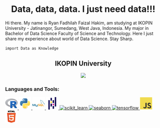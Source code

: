 <h1 align='center'> Data, data, data. I just need data!!! </h1>
Hi there. My name is Ryan Fadhilah Faizal Hakim, am studying at IKOPIN University - Jatinangor, Sumedang, West Java, Indonesia. My major in Bachelor of Data Science Faculty of Science and Technology. Here I just share my experience about world of Data Science. Stay Sharp.

```
import Data as Knowledge
```

<h2 align='center'> IKOPIN University </h2>
<p align='center'> <a href='https://sainsdata.ikopin.ac.id/' target='_blank' rel='noreferrer'> <img src='https://ikopin.ac.id/images/IKOPIN_Logo.png?w=128&q=100' width='auto' height='290'/> </a> </p>

<h3 align='left'> Languages and Tools: </h3>
<p align='left'> <a href='https//www.r-project.org' target='_blank' rel='noreferrer'> <img src='https://raw.githubusercontent.com/devicons/devicon/master/icons/r/r-original.svg' width='40' height='40'/> </a> <a href="https://www.python.org" target="_blank" rel="noreferrer"> <img src="https://raw.githubusercontent.com/devicons/devicon/master/icons/python/python-original.svg" alt="python" width="40" height="40"/> </a> <a href="https://www.mysql.com/" target="_blank" rel="noreferrer"> <img src="https://raw.githubusercontent.com/devicons/devicon/master/icons/mysql/mysql-original-wordmark.svg" alt="mysql" width="40" height="40"/> </a> <a href="https://pandas.pydata.org/" target="_blank" rel="noreferrer"> <img src="https://raw.githubusercontent.com/devicons/devicon/2ae2a900d2f041da66e950e4d48052658d850630/icons/pandas/pandas-original.svg" alt="pandas" width="40" height="40"/> </a> <a href="https://scikit-learn.org/" target="_blank" rel="noreferrer"> <img src="https://upload.wikimedia.org/wikipedia/commons/0/05/Scikit_learn_logo_small.svg" alt="scikit_learn" width="40" height="40"/> </a> <a href="https://seaborn.pydata.org/" target="_blank" rel="noreferrer"> <img src="https://seaborn.pydata.org/_images/logo-mark-lightbg.svg" alt="seaborn" width="40" height="40"/> </a> <a href="https://www.tensorflow.org" target="_blank" rel="noreferrer"> <img src="https://www.vectorlogo.zone/logos/tensorflow/tensorflow-icon.svg" alt="tensorflow" width="40" height="40"/> </a> <a href='https://developer.mozilla.org/en-US/docs/Web/JavaScript' target='_blank' rel='noreferree'> <img src="https://raw.githubusercontent.com/devicons/devicon/master/icons/javascript/javascript-original.svg" alt="javascript" width="40" height="40"/> </a> <a href='https://www.w3.org/html/' target="_blank" rel="noreferrer"> <img src='https://raw.githubusercontent.com/devicons/devicon/master/icons/html5/html5-original-wordmark.svg' width='40' height='40' </a> </p>
